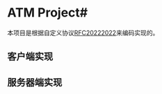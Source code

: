 # ATM Project#
本项目是根据自定义协议[RFC20222022](https://shimo.im/docs/d1hLMvSAfjJ7uq9l )来编码实现的。
## 客户端实现
## 服务器端实现
